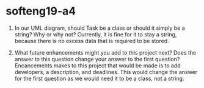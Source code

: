 # softeng19-a4

1. In our UML diagram, should Task be a class or should it simply be a string?  Why or why not?
Currently, it is fine for it to stay a string, because there is no excess data that is required to be stored.


2. What future enhancements might you add to this project next?  Does the answer to this question change your answer to the first question?
Encancements makes to this project that would be made is to add developers, a description, and deadlines. This would change the answer for the first question as we would need it to be a class, not a string.
